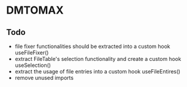 # DMTOMAX

## Todo
- file fixer functionalities should be extracted into a custom hook useFileFixer()
- extract FileTable's selection functionality and create a custom hook useSelection()
- extract the usage of file entries into a custom hook useFileEntires()
- remove unused imports
